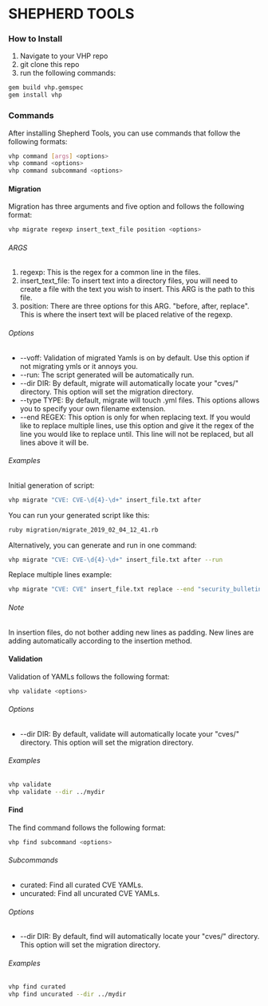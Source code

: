 # SHEPHERD TOOLS

### How to Install
1. Navigate to your VHP repo
2. git clone this repo
3. run the following commands:
```sh
gem build vhp.gemspec
gem install vhp
```
### Commands
After installing Shepherd Tools, you can use commands that follow the following formats:
```sh
vhp command [args] <options>
vhp command <options>
vhp command subcommand <options>
```
#### Migration
Migration has three arguments and five option and follows the following format:
```sh
vhp migrate regexp insert_text_file position <options>
```
###### ARGS
1. regexp: This is the regex for a common line in the files.
2. insert_text_file: To insert text into a directory files, you will need to create a file with the text you wish to insert. This ARG is the path to this file.
3. position: There are three options for this ARG. "before, after, replace". This is where the insert text will be placed relative of the regexp.
###### Options
* \-\-voff: Validation of migrated Yamls is on by default. Use this option if not migrating ymls or it annoys you.
* \-\-run: The script generated will be automatically run.
* \-\-dir DIR: By default, migrate will automatically locate your "cves/" directory. This option will set the migration directory.
* \-\-type TYPE: By default, migrate will touch .yml files. This options allows you to specify your own filename extension.
* \-\-end REGEX: This option is only for when replacing text. If you would like to replace multiple lines, use this option and give it the regex of the line you would like to replace until. This line will not be replaced, but all lines above it will be.
###### Examples
Initial generation of script:
```sh
vhp migrate "CVE: CVE-\d{4}-\d+" insert_file.txt after 
```
You can run your generated script like this:
```sh
ruby migration/migrate_2019_02_04_12_41.rb
```
Alternatively, you can generate and run in one command:
```sh
vhp migrate "CVE: CVE-\d{4}-\d+" insert_file.txt after --run
```
Replace multiple lines example:
```sh
vhp migrate "CVE: CVE" insert_file.txt replace --end "security_bulletin" --run
```
###### Note
In insertion files, do not bother adding new lines as padding. New lines are adding automatically according to the insertion method.
#### Validation
Validation of YAMLs follows the following format:
```sh
vhp validate <options>
```
###### Options
* \-\-dir DIR: By default, validate will automatically locate your "cves/" directory. This option will set the migration directory.
###### Examples
```sh
vhp validate
vhp validate --dir ../mydir
```
#### Find
The find command follows the following format:
```sh
vhp find subcommand <options>
```
###### Subcommands
* curated: Find all curated CVE YAMLs.
* uncurated: Find all uncurated CVE YAMLs.
###### Options
* \-\-dir DIR: By default, find will automatically locate your "cves/" directory. This option will set the migration directory.
###### Examples
```sh
vhp find curated
vhp find uncurated --dir ../mydir
```
